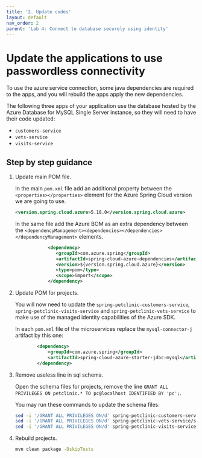 ```yaml
---
title: '2. Update codes'
layout: default
nav_order: 2
parent: 'Lab 4: Connect to database securely using identity'
---
```


# Update the applications to use passwordless connectivity

To use the azure service connection, some java dependencies are required to the apps, and you will rebuild the apps apply the new dependencies.

The following three apps of your application use the database hosted by the Azure Database for MySQL Single Server instance, so they will need to have their code updated:

- `customers-service`
- `vets-service`
- `visits-service`

## Step by step guidance

1. Update main POM file.

   In the main `pom.xml` file add an additional property between the `<properties></properties>` element for the Azure Spring Cloud version we are going to use.

   ```xml
   <version.spring.cloud.azure>5.18.0</version.spring.cloud.azure>
   ```

   In the same file add the Azure BOM as an extra dependency between the `<dependencyManagement><dependencies></dependencies></dependencyManagement>` elements.

   ```xml
               <dependency>
                  <groupId>com.azure.spring</groupId>
                  <artifactId>spring-cloud-azure-dependencies</artifactId>
                  <version>${version.spring.cloud.azure}</version>
                  <type>pom</type>
                  <scope>import</scope>
               </dependency>
   ```

1. Update POM for projects.

   You will now need to update the `spring-petclinic-customers-service`, `spring-petclinic-visits-service` and `spring-petclinic-vets-service` to make use of the managed identity capabilities of the Azure SDK.

   In each `pom.xml` file of the microservices replace the `mysql-connector-j` artifact by this one:

   ```xml
           <dependency>
               <groupId>com.azure.spring</groupId>
               <artifactId>spring-cloud-azure-starter-jdbc-mysql</artifactId>
           </dependency>
   ```

1. Remove useless line in sql schema.

   Open the schema files for projects, remove the line `GRANT ALL PRIVILEGES ON petclinic.* TO pc@localhost IDENTIFIED BY 'pc';`.

   You may run these commands to update the schema files:

   ```bash
   sed -i '/GRANT ALL PRIVILEGES ON/d' spring-petclinic-customers-service/src/main/resources/db/mysql/schema.sql
   sed -i '/GRANT ALL PRIVILEGES ON/d' spring-petclinic-vets-service/src/main/resources/db/mysql/schema.sql
   sed -i '/GRANT ALL PRIVILEGES ON/d' spring-petclinic-visits-service/src/main/resources/db/mysql/schema.sql
   ```

1. Rebuild projects.

   ```bash
   mvn clean package -DskipTests
   ```
